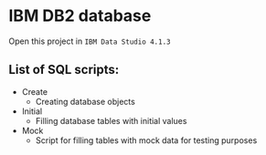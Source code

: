 # IBM DB2 database

Open this project in `IBM Data Studio 4.1.3`

## List of SQL scripts:

- Create
  - Creating database objects
- Initial
  - Filling database tables with initial values
- Mock
  - Script for filling tables with mock data for testing purposes
